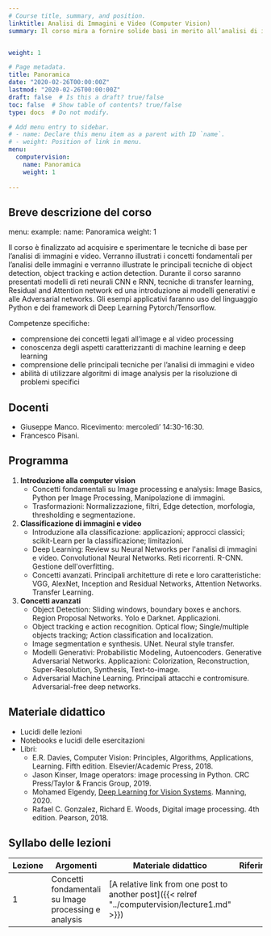 ```yaml
---
# Course title, summary, and position.
linktitle: Analisi di Immagini e Video (Computer Vision)
summary: Il corso mira a fornire solide basi in merito all’analisi di immagini e video e fornire una conoscenza delle principali tecniche di deep learning per il riconoscimento di oggetti e l’individuazione di sequenze rilevanti in un video. 


weight: 1

# Page metadata.
title: Panoramica
date: "2020-02-26T00:00:00Z"
lastmod: "2020-02-26T00:00:00Z"
draft: false  # Is this a draft? true/false
toc: false  # Show table of contents? true/false
type: docs  # Do not modify.

# Add menu entry to sidebar.
# - name: Declare this menu item as a parent with ID `name`.
# - weight: Position of link in menu.
menu: 
  computervision:
    name: Panoramica
    weight: 1
  
---
```


## Breve descrizione del corso

menu: 
  example:
    name: Panoramica
    weight: 1


Il corso è finalizzato ad acquisire e sperimentare le tecniche di base per l’analisi di immagini e video. Verranno illustrati i concetti fondamentali per l’analisi delle immagini e verranno illustrate le principali tecniche di object detection, object tracking e action detection. Durante il corso saranno presentati modelli di reti neurali CNN e RNN, tecniche di transfer learning, Residual and Attention network ed una introduzione ai modelli generativi e alle Adversarial networks. Gli esempi applicativi faranno uso del linguaggio Python e dei framework di Deep Learning Pytorch/Tensorflow.

Competenze specifiche:

* comprensione dei concetti legati all’image e al video processing
* conoscenza degli aspetti caratterizzanti di machine learning e deep learning
* comprensione delle principali tecniche per l’analisi di immagini e video
* abilità di utilizzare algoritmi di image analysis per la risoluzione di problemi specifici



## Docenti
- Giuseppe Manco. Ricevimento: mercoledì’ 14:30-16:30. 
- Francesco Pisani. 

## Programma

1.	**Introduzione alla computer vision**
	-	Concetti fondamentali su Image processing e analysis: Image Basics, Python per Image Processing, Manipolazione di immagini.
	-	Trasformazioni: Normalizzazione, filtri, Edge detection, morfologia, thresholding e segmentazione.
2.	**Classificazione di immagini e video**
	-	Introduzione alla classificazione: applicazioni; approcci classici; scikit-Learn per la classificazione; limitazioni.
	-	Deep Learning: Review su Neural Networks per l'analisi di immagini e video. Convolutional Neural Networks. Reti ricorrenti. R-CNN. Gestione dell'overfitting.
	-	Concetti avanzati. Principali architetture di rete e loro caratteristiche: VGG, AlexNet, Inception and Residual Networks, Attention Networks. Transfer Learning.
3.	**Concetti avanzati**
	-	Object Detection: Sliding windows, boundary boxes e anchors. Region Proposal Networks. Yolo e Darknet. Applicazioni.
	-	Object tracking e action recognition. Optical flow; Single/multiple objects tracking; Action classification and localization.
	-	Image segmentation e synthesis. UNet. Neural style transfer.
	-	Modelli Generativi: Probabilistic Modeling, Autoencoders. Generative Adversarial Networks. Applicazioni: Colorization, Reconstruction, Super-Resolution, Synthesis, Text-to-image.
	-	Adversarial Machine Learning. Principali attacchi e contromisure. Adversarial-free deep networks.



## Materiale didattico
- Lucidi delle lezioni
- Notebooks e lucidi delle esercitazioni
- Libri:
	- E.R. Davies, Computer Vision: Principles, Algorithms, Applications, Learning. Fifth edition. Elsevier/Academic Press, 2018.
	- Jason Kinser, Image operators: image processing in Python. CRC Press/Taylor & Francis Group, 2019.
	- Mohamed Elgendy, [Deep Learning for Vision Systems](https://www.manning.com/books/deep-learning-for-vision-systems). Manning, 2020.
	- Rafael C. Gonzalez, Richard E. Woods, Digital image processing. 4th edition. Pearson, 2018.

## Syllabo delle lezioni


| Lezione | Argomenti                                            | Materiale didattico | Riferimenti | Approfondimenti | Data       |
| ------- | ---------------------------------------------------- | ------------------- | ----------- | --------------- | ---------- |
| 1       | Concetti fondamentali su Image processing e analysis |[A relative link from one post to another post]({{< relref "../computervision/lecture1.md" >}})             |                 | 03/03/2020 |



